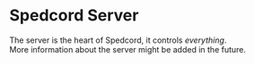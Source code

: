 # Spedcord Server
The server is the heart of Spedcord, it controls *everything*.\
More information about the server might be added in the future.
